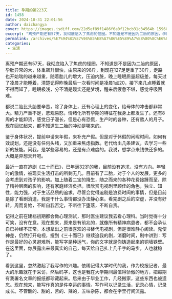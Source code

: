 ```yaml
---
title: 孕期的第223天
id: 1458
date: 2024-10-31 22:01:56
author: daichangya
cover: https://images.jsdiff.com/22d5ef89f1486f6a0f12bcb31c34564b_1596094859965.jpg
excerpt: "离预产期还有57天，我彻底陷入了焦虑的怪圈。不知道是不是因为二胎的原因，孕肚异常的大，体重飙升很快，由原来的98斤，到现在127足足重了30斤，走路也开始喘的越来越重，随着胎儿的增大，压迫内脏，晚上睡眠质量超级差，每天过了凌晨才能睡着，清楚记得昨晚最后一次看时间是凌晨1点20，接下来几点睡着就不得而"
permalink: /archives/%E7%94%B1%E7%94%B5%E8%A7%86%E5%89%A7%E8%80%8C%E6%84%9F/
categories:
 - 生活
---
```


离预产期还有57天，我彻底陷入了焦虑的怪圈。不知道是不是因为二胎的原因，孕肚异常的大，体重飙升很快，由原来的98斤，到现在127足足重了30斤，走路也开始喘的越来越重，随着胎儿的增大，压迫内脏，晚上睡眠质量超级差，每天过了凌晨才能睡着，清楚记得昨晚最后一次看时间是凌晨1点20，接下来几点睡着就不得而知了，睡眠极浅，分不清是现实还是梦境，醒来后疲惫不堪，感觉呼吸困难。

都说二胎比头胎要辛苦，除了身体上，还有心理上的变化，给母体的冲击都非常大。精力严重不足，悲观易怒，情绪化所有孕期的特征在我身上都发生了。还有8周的才能卸货，感觉日子漫长，但是心有恐慌，生产时的各种，还有熬人的月子。现在回忆起来，都不知道生二胎的冲动是哪来的。

鉴于身体状况，提前申请来年假，来补充产假。但是对于休假的闲暇时间，如何有效规划，还是没有任何头绪，又加重来焦虑指数。老代给出几条建议，去学习一些新的技能。问我，是学些容易的，还是有点难度的。我说，想学点来钱快还多的。大概是异想天开吧。

最近一直在追剧《三十而已》，已年满32岁的我，目前没有追求，没有方向。年轻时的激情，被现实生活打击的所剩无几。目前有了二胎，对于个人的发展，更多的会考虑到对孩子的影响。加上随着二宝的降生，随之而来的各种花费接踵而至，除了精神层面的影响，还有家庭经济负担。很欣赏电视剧里顾佳的角色，独立、知性，能力强，对于生活品质的追求。尽管会觉得追剧是浪费时间的事情，但是目前是除了看剧消遣，我是干什么事情都没办法静心来。看完剧之后的空虚，并没有好转，周而复始，不断自我否定，不断往下堕落，不断自责。

记得之前在建档初期都会做心理测试，那时医生建议我去看心理科。当时觉得十分可笑，没有在意。现在想来，原来是有前兆的，就像所有精神病患者，都不会承认自已神经不正常。本想拿出之前很喜欢的书替代电视剧，但是很难静心阅读。鬼使神差，仍然打开电视，搜到《三十而已》继续追我的剧，消磨时间，剧中讲到：写作是最好的心灵避难所，能写字是种运气，你的文字就是你铸造起来的铜墙铁壁。在这里面，你展露出来最真实的自己，每天给自己扎上几千字的马步，人也就稳了。

看到这里，忽然激起了我写作的兴趣。依稀记得大学时代的我，作为校报记者，最大的乐趣就在于采访，然后码字，这也是我在大学期间最值得骄傲的地方，把每期有我署名文章的报纸都珍藏起来。后来由于毕业工作，几经搬家，这些东西也被遗忘。现在想来，能写作真的是件幸运的事情。写作可以记录生活，记录心情，记录成长。不管酸的、甜的，苦的、辣的，五味杂陈，都会在字里行间流露。